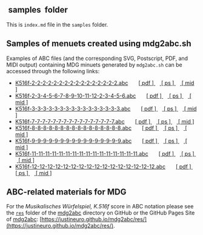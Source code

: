 ## <span style="background: white; width: auto; display:inline-block; padding-left:1%; padding-right:1%"> samples </span> folder
This is `index.md` file in the `samples` folder.

## Samples of menuets created using mdg2abc.sh 
Examples of ABC files (and the corresponding SVG, Postscript, PDF, and MIDI output) containing MDG minuets generated by `mdg2abc.sh` can be accessed through the following links:

- [K516f-2-2-2-2-2-2-2-2-2-2-2-2-2-2-2-2.abc](./K516f-2-2-2-2-2-2-2-2-2-2-2-2-2-2-2-2.abc) 
&nbsp; &nbsp; &nbsp; [ [ pdf ] ](./K516f-2-2-2-2-2-2-2-2-2-2-2-2-2-2-2-2.pdf) 
&nbsp; &nbsp;[ [ ps ] ](./K516f-2-2-2-2-2-2-2-2-2-2-2-2-2-2-2-2.ps) 
&nbsp; &nbsp;[ [ mid ] ](./K516f-2-2-2-2-2-2-2-2-2-2-2-2-2-2-2-2.mid)
- [K516f-2-3-4-5-6-7-8-9-10-11-12-2-3-4-5-6.abc](./K516f-2-3-4-5-6-7-8-9-10-11-12-2-3-4-5-6.abc) 
&nbsp; &nbsp; &nbsp; [ [ pdf ] ](./K516f-2-3-4-5-6-7-8-9-10-11-12-2-3-4-5-6.pdf) 
&nbsp; &nbsp;[ [ ps ] ](./K516f-2-3-4-5-6-7-8-9-10-11-12-2-3-4-5-6.ps) 
&nbsp; &nbsp;[ [ mid ] ](./K516f-2-3-4-5-6-7-8-9-10-11-12-2-3-4-5-6.mid)
- [K516f-3-3-3-3-3-3-3-3-3-3-3-3-3-3-3-3.abc](./K516f-3-3-3-3-3-3-3-3-3-3-3-3-3-3-3-3.abc) 
&nbsp; &nbsp; &nbsp; [ [ pdf ] ](./K516f-3-3-3-3-3-3-3-3-3-3-3-3-3-3-3-3.pdf) 
&nbsp; &nbsp;[ [ ps ] ](./K516f-3-3-3-3-3-3-3-3-3-3-3-3-3-3-3-3.ps) 
&nbsp; &nbsp;[ [ mid ] ](./K516f-3-3-3-3-3-3-3-3-3-3-3-3-3-3-3-3.mid)
- [K516f-7-7-7-7-7-7-7-7-7-7-7-7-7-7-7-7.abc](./K516f-7-7-7-7-7-7-7-7-7-7-7-7-7-7-7-7.abc) 
&nbsp; &nbsp; &nbsp; [ [ pdf ] ](./K516f-7-7-7-7-7-7-7-7-7-7-7-7-7-7-7-7.pdf) 
&nbsp; &nbsp;[ [ ps ] ](./K516f-7-7-7-7-7-7-7-7-7-7-7-7-7-7-7-7.ps) 
&nbsp; &nbsp;[ [ mid ] ](./K516f-7-7-7-7-7-7-7-7-7-7-7-7-7-7-7-7.mid)
- [K516f-8-8-8-8-8-8-8-8-8-8-8-8-8-8-8-8.abc](./K516f-8-8-8-8-8-8-8-8-8-8-8-8-8-8-8-8.abc) 
&nbsp; &nbsp; &nbsp; [ [ pdf ] ](./K516f-8-8-8-8-8-8-8-8-8-8-8-8-8-8-8-8.pdf) 
&nbsp; &nbsp;[ [ ps ] ](./K516f-8-8-8-8-8-8-8-8-8-8-8-8-8-8-8-8.ps) 
&nbsp; &nbsp;[ [ mid ] ](./K516f-8-8-8-8-8-8-8-8-8-8-8-8-8-8-8-8.mid)
- [K516f-9-9-9-9-9-9-9-9-9-9-9-9-9-9-9-9.abc](./K516f-9-9-9-9-9-9-9-9-9-9-9-9-9-9-9-9.abc) 
&nbsp; &nbsp; &nbsp; [ [ pdf ] ](./K516f-9-9-9-9-9-9-9-9-9-9-9-9-9-9-9-9.pdf) 
&nbsp; &nbsp;[ [ ps ] ](./K516f-9-9-9-9-9-9-9-9-9-9-9-9-9-9-9-9.ps) 
&nbsp; &nbsp;[ [ mid ] ](./K516f-9-9-9-9-9-9-9-9-9-9-9-9-9-9-9-9.mid)
- [K516f-11-11-11-11-11-11-11-11-11-11-11-11-11-11-11-11.abc](./K516f-11-11-11-11-11-11-11-11-11-11-11-11-11-11-11-11.abc) 
&nbsp; &nbsp; &nbsp; [ [ pdf ] ](./K516f-11-11-11-11-11-11-11-11-11-11-11-11-11-11-11-11.pdf) 
&nbsp; &nbsp;[ [ ps ] ](./K516f-11-11-11-11-11-11-11-11-11-11-11-11-11-11-11-11.ps) 
&nbsp; &nbsp;[ [ mid ] ](./K516f-11-11-11-11-11-11-11-11-11-11-11-11-11-11-11-11.mid)
- [K516f-12-12-12-12-12-12-12-12-12-12-12-12-12-12-12-12.abc](./K516f-12-12-12-12-12-12-12-12-12-12-12-12-12-12-12-12.abc) 
&nbsp; &nbsp; &nbsp; [ [ pdf ] ](./K516f-12-12-12-12-12-12-12-12-12-12-12-12-12-12-12-12.pdf) 
&nbsp; &nbsp;[ [ ps ] ](./K516f-12-12-12-12-12-12-12-12-12-12-12-12-12-12-12-12.ps) 
&nbsp; &nbsp;[ [ mid ] ](./K516f-12-12-12-12-12-12-12-12-12-12-12-12-12-12-12-12.mid)

## ABC-related materials for MDG
For the *Musikalisches Würfelspiel, K.516f* score in ABC notation please see the [`res`](https://justineuro.github.io/mdg2abc/res/) folder of the [mdg2abc](https://github.com/justineuro/mdg2abc) directory on GitHub or the GitHub Pages Site of [mdg2abc](https://justineuro.github.io/mdg2abc): [https://justineuro.github.io/mdg2abc/res/](https://justineuro.github.io/mdg2abc/res/).
